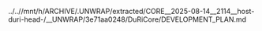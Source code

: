 ../..//mnt/h/ARCHIVE/.UNWRAP/extracted/CORE__2025-08-14__2114__host-duri-head-/__UNWRAP/3e71aa0248/DuRiCore/DEVELOPMENT_PLAN.md